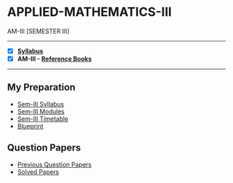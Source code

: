 # APPLIED-MATHEMATICS-III
 AM-III [SEMESTER III] 

---
 
 - [X] **[Syllabus](https://github.com/Amey-Thakur/APPLIED-MATHEMATICS-III/blob/main/SE-Comps_CBCGS_Syllabus.pdf)**
 - [x] **AM-III - [Reference Books](https://github.com/Amey-Thakur/APPLIED-MATHEMATICS-III/tree/main/Reference%20Books)**

---

## My Preparation
 - [Sem-III Syllabus](https://github.com/Amey-Thakur/APPLIED-MATHEMATICS-III/blob/main/My%20Preparation/Note_2019-09-26_13_54_38_159.png)
 - [Sem-III Modules](https://github.com/Amey-Thakur/APPLIED-MATHEMATICS-III/blob/main/My%20Preparation/Note_2019-09-26_14_10_59_854.png)
 - [Sem-III Timetable](https://github.com/Amey-Thakur/APPLIED-MATHEMATICS-III/blob/main/My%20Preparation/Note_2019-09-26_14_17_40_056.png)
 - [Blueprint](https://github.com/Amey-Thakur/APPLIED-MATHEMATICS-III/blob/main/Blueprint%20(AM-III).png)

## Question Papers
 - [Previous Question Papers](https://github.com/Amey-Thakur/APPLIED-MATHEMATICS-III/tree/main/Quesion%20Papers/Previous%20Quesion%20Papers)
 - [Solved Papers](https://github.com/Amey-Thakur/APPLIED-MATHEMATICS-III/tree/main/Quesion%20Papers/M3%20Solved%20Papers)
